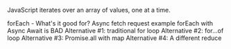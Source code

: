 JavaScript iterates over an array of values, one at a time.

forEach - What's it good for?
Async fetch request example
forEach with Async Await is BAD
Alternative #1: traditional for loop
Alternative #2: for...of loop
Alternative #3: Promise.all with map
Alternative #4: A different reduce
